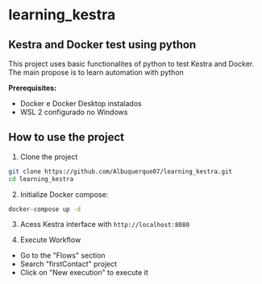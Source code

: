 # learning_kestra
## Kestra and Docker test using python
This project uses basic functionalites of python to test Kestra and Docker. The main propose is to 
learn automation with python

 **Prerequisites:**
- Docker e Docker Desktop instalados
- WSL 2 configurado no Windows

## How to use the project
1. Clone the project
```Bash
git clone https://github.com/Albuquerque07/learning_kestra.git
cd learning_kestra
```

2. Initialize Docker compose:
```Bash
docker-compose up -d
```

3. Acess Kestra interface with `http://localhost:8080`

4. Execute Workflow
- Go to the "Flows" section
- Search "firstContact" project
- Click on "New execution" to execute it
